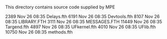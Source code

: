 This directory contains source code supplied by MPE

  2389 Nov 26 08:35 Delays.fth
  6191 Nov 26 08:35 Devtools.fth
  8107 Nov 26 08:35 LIBRARY.FTH
  3111 Nov 26 08:35 MESSAGES.FTH
 11449 Nov 26 08:35 Targend.fth
  4897 Nov 26 08:35 UFkernel.fth
  4010 Nov 26 08:35 UFlib.fth
 10750 Nov 26 08:35 methods.fth


